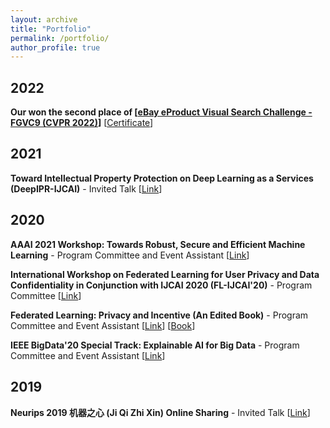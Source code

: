 ```yaml
---
layout: archive
title: "Portfolio"
permalink: /portfolio/
author_profile: true
---
```


2022
------
**Our won the second place of \[[eBay eProduct Visual Search Challenge - FGVC9 (CVPR 2022)](https://eval.ai/web/challenges/challenge-page/1541/overview)\]** \[[Certificate](/files/2nd-place-certificate-eproduct-fgvc9.pdf)\]


2021
------
**Toward Intellectual Property Protection on Deep Learning as a Services (DeepIPR-IJCAI)** - Invited Talk \[[Link](http://federated-learning.org/DeepIPR-IJCAI-2021/)\]

2020
------
**AAAI 2021 Workshop: Towards Robust, Secure and Efficient Machine Learning** - Program Committee and Event Assistant \[[Link](http://federated-learning.org/rseml2021/)\]

**International Workshop on Federated Learning for User Privacy and Data Confidentiality in Conjunction with IJCAI 2020 (FL-IJCAI'20)** - Program Committee \[[Link](http://fl-ijcai20.federated-learning.org/)\]

**Federated Learning: Privacy and Incentive (An Edited Book)** - Program Committee and Event Assistant \[[Link](http://www.federated-learning.org/FLPI/)\] \[[Book](https://www.springer.com/gp/book/9783030630751)\]

**IEEE BigData'20 Special Track: Explainable AI for Big Data** - Program Committee and Event Assistant \[[Link](https://www.cse.wustl.edu/~ychen/IEEE-XAI-2020/)\]

2019
------
**Neurips 2019 机器之心 (Ji Qi Zhi Xin) Online Sharing** - Invited Talk \[[Link](https://picture.iczhiku.com/weixin/message1574920220996.html)\]